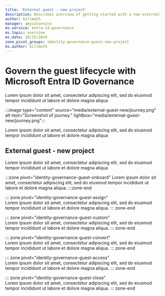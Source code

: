 ```yaml
---
title: 'External guest - new project'
description: Describes overview of getting started with a new external guest project.
author: billmath
manager: amycolannino
ms.service: entra-id-governance
ms.topic: overview
ms.date: 10/15/2024
zone_pivot_groups: identity-governance-guest-new-project
ms.author: billmath
---
```



# Govern the guest lifecycle with Microsoft Entra ID Governance
Lorem ipsum dolor sit amet, consectetur adipiscing elit, sed do eiusmod tempor incididunt ut labore et dolore magna aliqua

:::image type="content" source="media/external-guest-new/journey.png" alt-text="Screenshot of journey." lightbox="media/external-guest-new/journey.png":::

Lorem ipsum dolor sit amet, consectetur adipiscing elit, sed do eiusmod tempor incididunt ut labore et dolore magna aliqua

## External guest - new project
Lorem ipsum dolor sit amet, consectetur adipiscing elit, sed do eiusmod tempor incididunt ut labore et dolore magna aliqua

:::zone pivot="identity-governance-guest-onboard"
Lorem ipsum dolor sit amet, consectetur adipiscing elit, sed do eiusmod tempor incididunt ut labore et dolore magna aliqua.
:::zone-end

::: zone pivot="identity-governance-guest-assign"  
Lorem ipsum dolor sit amet, consectetur adipiscing elit, sed do eiusmod tempor incididunt ut labore et dolore magna aliqua.
::: zone-end  

::: zone pivot="identity-governance-guest-custom"  
Lorem ipsum dolor sit amet, consectetur adipiscing elit, sed do eiusmod tempor incididunt ut labore et dolore magna aliqua.
::: zone-end  

::: zone pivot="identity-governance-guest-convert"  
Lorem ipsum dolor sit amet, consectetur adipiscing elit, sed do eiusmod tempor incididunt ut labore et dolore magna aliqua.
::: zone-end  

::: zone pivot="identity-governance-guest-access"  
Lorem ipsum dolor sit amet, consectetur adipiscing elit, sed do eiusmod tempor incididunt ut labore et dolore magna aliqua.
::: zone-end  

::: zone pivot="identity-governance-guest-close"  
Lorem ipsum dolor sit amet, consectetur adipiscing elit, sed do eiusmod tempor incididunt ut labore et dolore magna aliqua.
::: zone-end  


